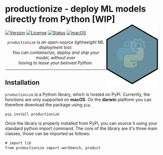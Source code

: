 # productionize - deploy ML models directly from Python [WIP] <img src="docs/sticker.png" width=170 align="right" />

[![Version](https://img.shields.io/pypi/v/productionize.svg)](https://pypi.org/project/productionize/)
[![License](https://img.shields.io/pypi/l/productionize.svg)](https://raw.githubusercontent.com/LJstroemsdoerfer/productionize/master/LICENSE)
[![Status](https://img.shields.io/badge/status-stable-green.svg?maxAge=3600)](https://pypi.org/project/productionize/)
[![macOS](https://img.shields.io/badge/macOS-stable-green.svg?maxAge=3600)](https://pypi.org/project/productionize/)

<p align="center">
<i><code>productionize</code> is an open-source lightweight ML deployment tool.<br>
You can containerize, deploy and ship your model, without ever<br>
having to leave your beloved Python.</i>
</p>

***

## Installation

<code>productionize</code> is a Python library, which is hosted on PyPi. Currently, the functions are only supported on <b>macOS</b>. On the <b>darwin</b> platform you can therefore download the package using <code>pip</code>.

    pip install productionize

Once the library is properly installed from PyPi, you can source it using your standard python import command. The core
of the library are it's three main classes, those can be imported as follows:

    # import lib
    from productionize import workbench, product


